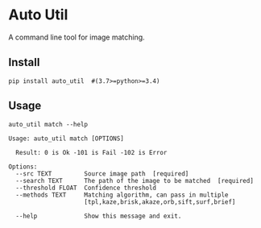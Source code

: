 # Auto Util

A command line tool for image matching.

## Install

```
pip install auto_util  #(3.7>=python>=3.4)
```

## Usage
```
auto_util match --help
```
```
Usage: auto_util match [OPTIONS]

  Result: 0 is Ok -101 is Fail -102 is Error

Options:
  --src TEXT         Source image path  [required]
  --search TEXT      The path of the image to be matched  [required]
  --threshold FLOAT  Confidence threshold
  --methods TEXT     Matching algorithm, can pass in multiple
                     [tpl,kaze,brisk,akaze,orb,sift,surf,brief]

  --help             Show this message and exit.
```
